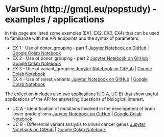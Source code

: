 # VarSum (http://gmql.eu/popstudy) - examples / applications

In this page are listed some examples (EX1, EX2, EX3, EX4) that can be used to familiarize
with the API endpoints and the syntax of parameters.
 - EX 1 - Use of donor_grouping - part 1 [Jupyter Notebook on GitHub](https://github.com/DEIB-GECO/VarSum/blob/master/demo/EX%201%20-%20Use%20of%20donor_grouping%20-%20part%201.ipynb) | [Google Colab Notebook](https://colab.research.google.com/drive/1crA-1qtdGF_ahPZhCaxz0fqdZaU9NWDl?usp=sharing)
 - EX 2 - Use of donor_grouping - part 2 [Jupyter Notebook on GitHub](https://github.com/DEIB-GECO/VarSum/blob/master/demo/EX%202%20-%20Use%20of%20donor_grouping%20-%20part%202.ipynb) | [Google Colab Notebook](https://colab.research.google.com/drive/16lnbCznZhblPZkhrE-yDME68xCMR7UYy?usp=sharing)
 - EX 3 - Use of variant_grouping [Jupyter Notebook on GitHub](https://github.com/DEIB-GECO/VarSum/blob/master/demo/EX%203%20-%20Use%20of%20variant_grouping.ipynb) | [Google Colab Notebook](https://colab.research.google.com/drive/1-qyAbUNKZfjFJJrztUv4n-7EUx8YNZHq?usp=sharing)
 - EX 4 - Use of rarest_variants [Jupyter Notebook on GitHub](https://github.com/DEIB-GECO/VarSum/blob/master/demo/EX%204%20-%20Use%20of%20rarest_variants.ipynb) | [Google Colab Notebook](https://colab.research.google.com/drive/1mdtuA27A1H8UsAXs95aB6iRmEk6PIHoE?usp=sharing)

The collection includes also two applications (UC A, UC B) that show useful applications of the API 
for answering questions of biological interest.
 - UC A - Identification of mutations involved in the development of brain lower grade glioma [Jupyter Notebook on GitHub](https://github.com/DEIB-GECO/VarSum/blob/master/demo/UC%20A%20-%20Identification%20of%20mutations%20involved%20in%20the%20development%20of%20brain%20lower%20grade%20glioma.ipynb) | [Google Colab Notebook](https://colab.research.google.com/drive/1KWWRKIFbgonU-Om5ViF7wjBhbmGS36vG?usp=sharing)
 - UC B - Differential variant analysis to unveil cancer genes [Jupyter Notebook on GitHub](https://github.com/DEIB-GECO/VarSum/blob/master/demo/UC%20B%20-%20Differential%20variant%20analysis%20to%20unveil%20cancer%20genes/UC%20B%20-%20Differential%20variant%20analysis%20to%20unveil%20cancer%20genes.ipynb) | [Google Colab Notebook](https://colab.research.google.com/drive/1De9nU2b-IUBAbEe11L3Y7FmeogF7V4lz?usp=sharing)

 

